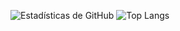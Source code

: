 ![Estadísticas de GitHub](https://github-readme-stats.vercel.app/api?username=Abdl-kerim&show_icons=true&theme=tokyonight)
![Top Langs](https://github-readme-stats.vercel.app/api/top-langs/?username=TuUsuario&layout=compact&theme=radical)

